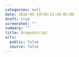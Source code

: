 ```yaml
---
categories: null
date: 2016-05-19T10:21:24-05:00
draft: true
screenshot: ""
summary: ""
title: DragonScript
urls:
  public: false
  source: false
---
```


